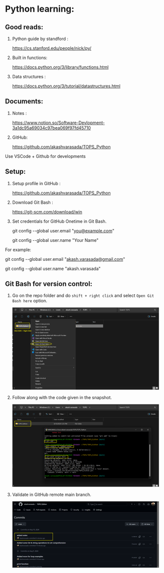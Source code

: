 # Python learning:
## Good reads:

1. Python guide by standford :

    https://cs.stanford.edu/people/nick/py/

2. Built in functions:

    https://docs.python.org/3/library/functions.html

3. Data structures :

    https://docs.python.org/3/tutorial/datastructures.html

## Documents:

1. Notes :

    https://www.notion.so/Software-Devlopment-3a1dc95a69034c97bea069f97fd45710

2. GitHub:

    https://github.com/akashvarasada/TOPS_Python

Use VSCode + Github for developments

## Setup:

1. Setup profile in GitHub :

    https://github.com/akashvarasada/TOPS_Python

2. Download Git Bash :

    https://git-scm.com/download/win

3. Set credentials for GitHub Onetime in Git Bash.

   git config --global user.email "you@example.com"

   git config --global user.name "Your Name"

For example:

   git config --global user.email "akash.varasada@gmail.com"

   git config --global user.name "akash.varasada"


## Git Bash for version control:

1. Go on the repo folder and do `shift + right click` and select `Open Git Bash here` option.

    ![step1](image-1.png)

2. Follow along with the code given in the snapshot.

    ![step2](image.png)

3. Validate in GitHub remote main branch.

    ![step3](image-2.png)
